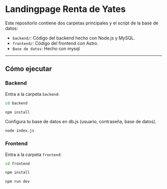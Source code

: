 # Landingpage Renta de Yates

Este repositorio contiene dos carpetas principales y el script de la base de datos:

- `backend/`: Código del backend hecho con Node.js y MySQL.
- `frontend/`: Código del frontend con Astro.
- `Base de datos`: Hecho con mysql

---

## Cómo ejecutar

### Backend

Entra a la carpeta `backend`:
```bat
cd backend
```
```bat
npm install
```
Configura tu base de datos en db.js (usuario, contraseña, base de datos).
```bat
node index.js
```

### Frontend

Entra a la carpeta `frontend`:
```bat
cd frontend
```
```bat
npm install
```
```bat
npm run dev
```
